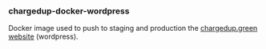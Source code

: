 ### chargedup-docker-wordpress

Docker image used to push to staging and production the [chargedup.green website](https://github.com/chargedupteam/chargedup.green) (wordpress). 
